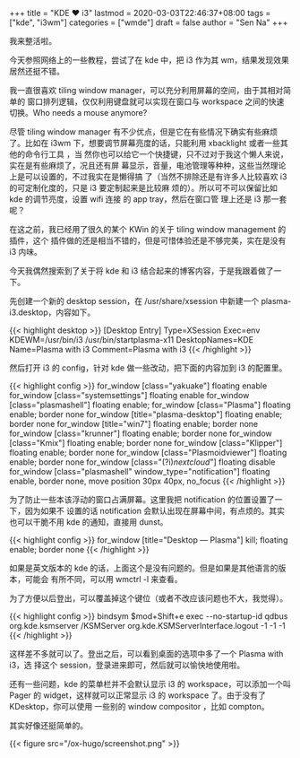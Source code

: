 +++
title = "KDE ❤ i3"
lastmod = 2020-03-03T22:46:37+08:00
tags = ["kde", "i3wm"]
categories = ["wmde"]
draft = false
author = "Sen Na"
+++

我来整活啦。

今天参照网络上的一些教程，尝试了在 kde 中，把 i3 作为其 wm，结果发现效果居然还挺不错。

我一直很喜欢 tiling window manager，可以充分利用屏幕的空间，由于其相对简单的
窗口排列逻辑，仅仅利用键盘就可以实现在窗口与 workspace 之间的快速切换。Who needs
a mouse anymore?

尽管 tiling window manager 有不少优点，但是它在有些情况下确实有些麻烦了。比如在
i3wm 下，想要调节屏幕亮度的话，只能利用 xbacklight 或者一些其他的命令行工具 ，当
然你也可以给它一个快捷键，只不过对于我这个懒人来说，实在是有些麻烦了，况且还有屏
幕显示，音量，电池管理等种种，这些当然理论上是可以设置的，不过我实在是懒得搞
了（当然不排除还是有许多人比较喜欢 i3 的可定制化度的，只是 i3 要定制起来是比较麻
烦的）。所以可不可以保留比如 kde 的调节亮度，设置 wifi 连接 的 app tray，然后在窗口管
理上还是 i3 那一套呢？

在这之前，我已经用了很久的某个 KWin 的关于 tiling window management 的插件，这个
插件做的还是相当不错的，但是可惜体验还是不够完美，实在是没有 i3 内味。

今天我偶然搜索到了关于将 kde 和 i3 结合起来的博客内容，于是我跟着做了一下。

先创建一个新的 desktop session，在 /usr/share/xsession 中新建一个
plasma-i3.desktop，内容如下。

{{< highlight desktop >}}
[Desktop Entry]
Type=XSession
Exec=env KDEWM=/usr/bin/i3 /usr/bin/startplasma-x11
DesktopNames=KDE
Name=Plasma with i3
Comment=Plasma with i3
{{< /highlight >}}

然后打开 i3 的 config，针对 kde 做一些改动，把下面的内容加到 i3 的配置里。

{{< highlight config >}}
for_window [class="yakuake"] floating enable
for_window [class="systemsettings"] floating enable
for_window [class="plasmashell"] floating enable;
for_window [class="Plasma"] floating enable; border none
for_window [title="plasma-desktop"] floating enable; border none
for_window [title="win7"] floating enable; border none
for_window [class="krunner"] floating enable; border none
for_window [class="Kmix"] floating enable; border none
for_window [class="Klipper"] floating enable; border none
for_window [class="Plasmoidviewer"] floating enable; border none
for_window [class="(?i)*nextcloud*"] floating disable
for_window [class="plasmashell" window_type="notification"] floating enable, border none, move position 30px 40px, no_focus
{{< /highlight >}}

为了防止一些本该浮动的窗口占满屏幕。这里我把 notification 的位置设置了一下，因为如果不
设置的话 notification 会默认出现在屏幕中间，有点烦的。其实也可以干脆不用
kde 的通知，直接用 dunst。

{{< highlight config >}}
for_window [title="Desktop — Plasma"] kill; floating enable; border none
{{< /highlight >}}

如果是英文版本的 kde 的话，上面这个是没有问题的。但是如果是其他语言的版本，可能会
有所不同，可以用 wmctrl -l 来查看。

为了方便以后登出，可以覆盖掉这个键位（或者不改应该问题也不大，我觉得）。

{{< highlight config >}}
bindsym $mod+Shift+e exec --no-startup-id qdbus org.kde.ksmserver /KSMServer org.kde.KSMServerInterface.logout -1 -1 -1
{{< /highlight >}}

这样差不多就可以了。登出之后，可以看到桌面的选项中多了一个 Plasma with i3，选
择这个 session，登录进来即可，然后就可以愉快地使用啦。

还有一些问题，kde 的菜单栏并不会默认显示 i3 的 workspace，可以添加一个叫 Pager
的 widget，这样就可以正常显示 i3 的 workspace 了。由于没有了 KDesktop，你可以使用
一些别的 window compositor ，比如 compton。

其实好像还挺简单的。

{{< figure src="/ox-hugo/screenshot.png" >}}
